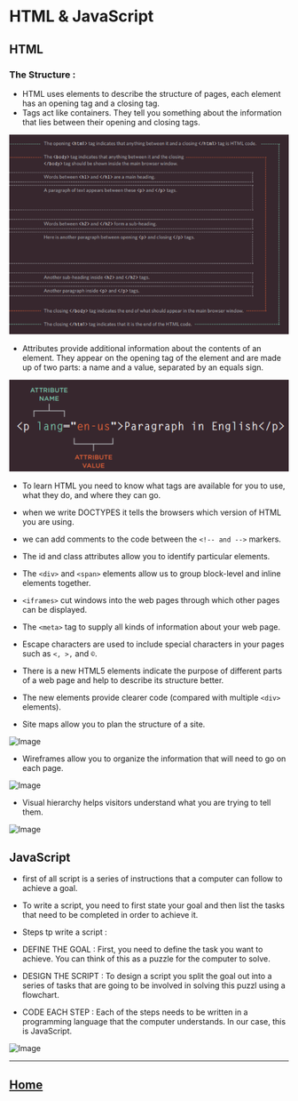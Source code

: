 # HTML & JavaScript 

## HTML

### The Structure :
* HTML uses elements to describe the structure of pages, each
element has an opening tag and a closing tag.
* Tags act like containers. They tell you something about the information that lies between their opening and closing tags.

![Image](strucure.PNG)

* Attributes provide additional information about the contents of an element. They appear on the opening tag of the element and are
made up of two parts: a name and a value, separated by an equals sign.

![Image](att.PNG)

* To learn HTML you need to know what tags are available for you to use, what they do, and where they can go.
* when we write DOCTYPES it tells the browsers which version of HTML you
are using.

* we can add comments to the code between the `<!-- and -->` markers.

* The id and class attributes allow you to identify particular elements.

* The `<div>` and `<span>` elements allow us to group block-level and 
inline elements together.

* `<iframes>` cut windows into the web pages through which other pages can be displayed.
* The `<meta>` tag to supply all kinds of information about your web page.
* Escape characters are used to include special characters in your pages such as `<, >,` and `©`.
* There is a new HTML5 elements indicate the purpose of different parts of a web page and help to describe its structure better.
* The new elements provide clearer code (compared with multiple `<div>` elements).
* Site maps allow you to plan the structure of a site.

![Image](https://i.pinimg.com/originals/1c/c5/f4/1cc5f4ec000969f11eedf4dbe0f8c9d8.png)

* Wireframes allow you to organize the information that will need to go on each page.

![Image](https://www.comentum.com/images/wireframes-sample/ecommerce/home.png)

* Visual hierarchy helps visitors understand what you are trying to tell them.

![Image](https://visme.co/blog/wp-content/uploads/2017/08/Fonts-organize-design-01.png)

## JavaScript 

* first of all script is a series of instructions that a computer can follow to achieve a goal.

* To write a script, you need to first state your goal and then list the
tasks that need to be completed in order to achieve it.

* Steps tp write a script :
- DEFINE THE GOAL : First, you need to define the task you want to achieve. You can think of this as a puzzle for the computer to solve.

- DESIGN THE SCRIPT : To design a script you split the goal out into a series of tasks that are going to be involved in solving this puzzl using a flowchart.

- CODE EACH STEP : Each of the steps needs to be written in a programming language that the computer understands. In our case, this is JavaScript.
 
![Image](https://www.visual-paradigm.com/servlet/editor-content/tutorials/flowchart-tutorial/sites/7/2018/09/flowchart-example-medical-service.png)




*****************************************************************

## [ Home ](https://reem-alqurm.github.io/ReadingNotes/)
